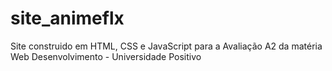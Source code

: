 # site_animeflx
Site construido em HTML, CSS e JavaScript para a Avaliação A2 da matéria Web Desenvolvimento - Universidade Positivo
